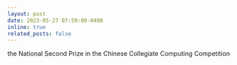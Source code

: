 ```yaml
---
layout: post
date: 2023-05-27 07:59:00-0400
inline: true
related_posts: false
---
```


the National Second Prize in the Chinese Collegiate Computing Competition
